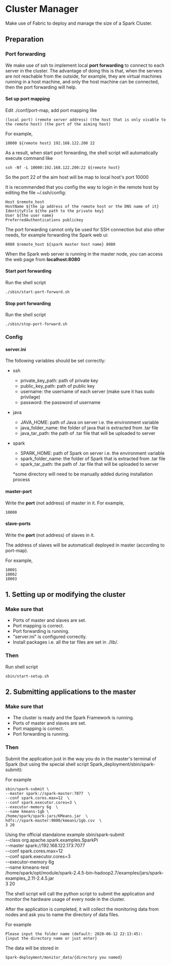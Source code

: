 # Cluster Manager
Make use of Fabric to deploy and manage the size of a Spark Cluster.

## Preparation

### Port forwarding
We make use of ssh to implement local **port forwarding** to connect to each server in the cluster.
The advantage of doing this is that, when the servers are not reachable from the outside, for example, they are virtual 
machines running in a host machine, and only the host machine can be connected, then the port forwarding will help.

#### Set up port mapping
Edit ./conf/port-map, add port mapping like

    (local port) (remote server address) (the host that is only visable to the remote host) (the port of the aiming host)
  
For example,

    10000 ${remote host} 192.168.122.200 22

As a result, when start port forwarding, the shell script will automatically execute command like

    ssh -Nf -L 10000:192.168.122.200:22 ${remote host}
    
So the port 22 of the aim host will be map to local host's port 10000

It is recommended that you config the way to login in the remote host by editing the file ~/.ssh/config:

    Host $remote_host
    HostName ${the ip address of the remote host or the DNS name of it}
    IdentityFile ${the path to the private key}
    User ${the user name}
    PreferredAuthentications publickey

The port forwarding cannot only be used for SSH connection but also other needs, for example forwarding the Spark web ui:

    8080 $remote_host ${spark master host name} 8080

When the Spark web server is running in the master node, you can access the web page
from **localhost:8080**
    
#### Start port forwarding
Run the shell script

    ./sbin/start-port-forward.sh

#### Stop port forwarding
Run the shell script

    ./sbin/stop-port-forward.sh

### Config

#### server.ini
The following variables should be set correctly:
* ssh
  * private_key_path: path of private key
  * public_key_path: path of public key
  * username: the username of each server (make sure it has sudo privilage)
  * password: the password of username
* java
  * JAVA_HOME: path of Java on server i.e. the environment variable
  * java_folder_name: the folder of java that is extracted from .tar file
  * java_tar_path: the path of .tar file that will be uploaded to server
* spark
  * SPARK_HOME: path of Spark on server i.e. the environment variable
  * spark_folder_name: the folder of Spark that is extracted from .tar file
  * spark_tar_path: the path of .tar file that will be uploaded to server

  *some directory will need to be manually added during installation process

#### master-port
Write the **port** (not address) of master in it.
For example,

    10000

#### slave-ports
Write the **port** (not address) of slaves in it. 

The address of slaves will be automaticall deployed in master (according to port-map).

For example,

    10001
    10002
    10003

## 1. Setting up or modifying the cluster

### Make sure that
* Ports of master and slaves are set.
* Port mapping is correct.
* Port forwarding is running.
* "server.ini" is configured correctly.
* Install packages i.e. all the tar files are set in ./lib/.

### Then
Run shell script

    sbin/start-setup.sh
    
## 2. Submitting applications to the master

### Make sure that
* The cluster is ready and the Spark Framework is running.
* Ports of master and slaves are set.
* Port mapping is correct.
* Port forwarding is running.

### Then

Submit the application just in the way you do in the master's terminal of Spark 
(but using the special shell script Spark_deployment/sbin/spark-submit):

For example

    sbin/spark-submit \
    --master spark://spark-master:7077  \
    --conf spark.cores.max=12  \
    --conf spark.executor.cores=3 \
    --executor-memory 6g  \
    --name kmeans-1gb \
    /home/spark/spark-jars/KMeans.jar  \
    hdfs://spark-master:9000/kmeans/1gb.csv  \
    3 20

Using the official standalone example
    sbin/spark-submit \
    --class org.apache.spark.examples.SparkPi \
    --master spark://192.168.122.173:7077  \
    --conf spark.cores.max=12  \
    --conf spark.executor.cores=3 \
    --executor-memory 6g  \
    --name kmeans-test \
    /home/spark/opt/module/spark-2.4.5-bin-hadoop2.7/examples/jars/spark-examples_2.11-2.4.5.jar  \
    3 20

The shell script will call the python script to submit the application and monitor the hardware
usage of every node in the cluster.

After the application is completed, it will collect the monitoring data from nodes and ask you to
name the directory of data files.

For example

    Please input the folder name (default: 2020-06-12 22:13:45):
    {input the directory name or just enter}

The data will be stored in

    Spark-deployment/monitor_data/{directory you named}